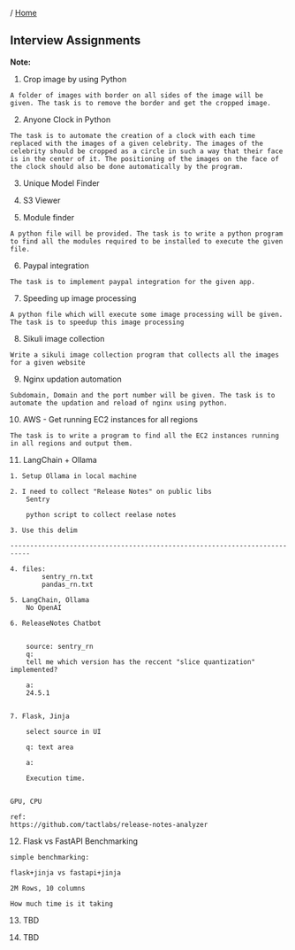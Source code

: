 / [Home](index.md)

## Interview Assignments

**Note:**



1. Crop image by using Python
```
A folder of images with border on all sides of the image will be given. The task is to remove the border and get the cropped image.
```

2. Anyone Clock in Python
```
The task is to automate the creation of a clock with each time replaced with the images of a given celebrity. The images of the celebrity should be cropped as a circle in such a way that their face is in the center of it. The positioning of the images on the face of the clock should also be done automatically by the program.
```

3. Unique Model Finder

4. S3 Viewer

5. Module finder
```
A python file will be provided. The task is to write a python program to find all the modules required to be installed to execute the given file.
```

6. Paypal integration
```
The task is to implement paypal integration for the given app.
```

7. Speeding up image processing
```
A python file which will execute some image processing will be given. The task is to speedup this image processing
```

8. Sikuli image collection
```
Write a sikuli image collection program that collects all the images for a given website
```

9. Nginx updation automation
```
Subdomain, Domain and the port number will be given. The task is to automate the updation and reload of nginx using python.
```

10. AWS - Get running EC2 instances for all regions
```
The task is to write a program to find all the EC2 instances running in all regions and output them.
```

11. LangChain + Ollama

```
1. Setup Ollama in local machine

2. I need to collect "Release Notes" on public libs
	Sentry

	python script to collect reelase notes

3. Use this delim

---------------------------------------------------------------------------

4. files:
		sentry_rn.txt
		pandas_rn.txt

5. LangChain, Ollama
	No OpenAI

6. ReleaseNotes Chatbot


	source: sentry_rn
	q:
	tell me which version has the reccent "slice quantization" implemented?

	a:
	24.5.1


7. Flask, Jinja

	select source in UI

	q: text area

	a:

	Execution time.


GPU, CPU

ref:
https://github.com/tactlabs/release-notes-analyzer
```

12. Flask vs FastAPI Benchmarking

```
simple benchmarking:

flask+jinja vs fastapi+jinja

2M Rows, 10 columns

How much time is it taking
```

13. TBD


14. TBD

